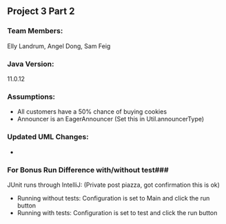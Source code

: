 ## Project 3 Part 2 ##
### Team Members: ### 
Elly Landrum, Angel Dong, Sam Feig

### Java Version: ###
11.0.12
### Assumptions: ###
- All customers have a 50% chance of buying cookies
- Announcer is an EagerAnnouncer (Set this in Util.announcerType)

### Updated UML Changes: ###
- 

### For Bonus Run Difference with/without test###
JUnit runs through IntelliJ: (Private post piazza, got confirmation this is ok)
- Running without tests: Configuration is set to Main and click the run button
- Running with tests: Configuration is set to test and click the run button